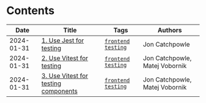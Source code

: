 # Contents

| Date | Title | Tags | Authors |
|-------|------|------|------|
| 2024-01-31 | [1. Use Jest for testing](doc/adr/0001-use-jest-for-testing.md) | [`frontend`](tags/frontend) [`testing`](tags/testing) | Jon Catchpowle
| 2024-01-31 | [2. Use Vitest for testing](doc/adr/0002-use-vitest-for-testing.md) | [`frontend`](tags/frontend) [`testing`](tags/testing) | Jon Catchpowle, Matej Vobornik
| 2024-01-31 | [3. Use Vitest for testing components](doc/adr/0003-use-vitest-for-testing-components.md) | [`frontend`](tags/frontend) [`testing`](tags/testing) | Jon Catchpowle, Matej Vobornik

